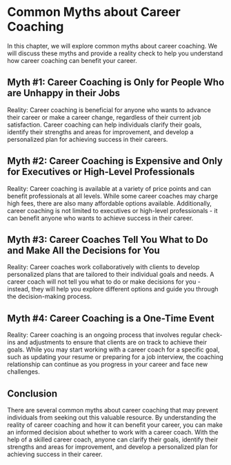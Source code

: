 Common Myths about Career Coaching
============================================================================================

In this chapter, we will explore common myths about career coaching. We will discuss these myths and provide a reality check to help you understand how career coaching can benefit your career.

Myth #1: Career Coaching is Only for People Who are Unhappy in their Jobs
-------------------------------------------------------------------------

Reality: Career coaching is beneficial for anyone who wants to advance their career or make a career change, regardless of their current job satisfaction. Career coaching can help individuals clarify their goals, identify their strengths and areas for improvement, and develop a personalized plan for achieving success in their careers.

Myth #2: Career Coaching is Expensive and Only for Executives or High-Level Professionals
-----------------------------------------------------------------------------------------

Reality: Career coaching is available at a variety of price points and can benefit professionals at all levels. While some career coaches may charge high fees, there are also many affordable options available. Additionally, career coaching is not limited to executives or high-level professionals - it can benefit anyone who wants to achieve success in their career.

Myth #3: Career Coaches Tell You What to Do and Make All the Decisions for You
------------------------------------------------------------------------------

Reality: Career coaches work collaboratively with clients to develop personalized plans that are tailored to their individual goals and needs. A career coach will not tell you what to do or make decisions for you - instead, they will help you explore different options and guide you through the decision-making process.

Myth #4: Career Coaching is a One-Time Event
--------------------------------------------

Reality: Career coaching is an ongoing process that involves regular check-ins and adjustments to ensure that clients are on track to achieve their goals. While you may start working with a career coach for a specific goal, such as updating your resume or preparing for a job interview, the coaching relationship can continue as you progress in your career and face new challenges.

Conclusion
----------

There are several common myths about career coaching that may prevent individuals from seeking out this valuable resource. By understanding the reality of career coaching and how it can benefit your career, you can make an informed decision about whether to work with a career coach. With the help of a skilled career coach, anyone can clarify their goals, identify their strengths and areas for improvement, and develop a personalized plan for achieving success in their career.
